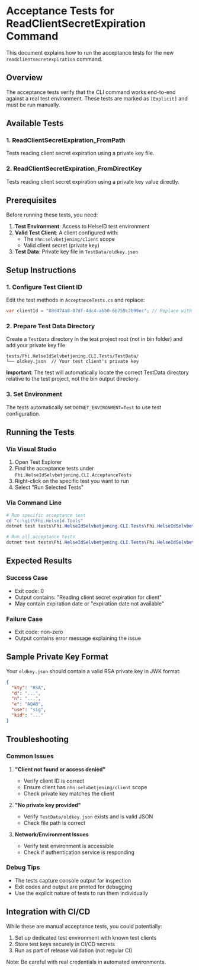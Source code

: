 # Acceptance Tests for ReadClientSecretExpiration Command

This document explains how to run the acceptance tests for the new `readclientsecretexpiration` command.

## Overview

The acceptance tests verify that the CLI command works end-to-end against a real test environment. These tests are marked as `[Explicit]` and must be run manually.

## Available Tests

### 1. ReadClientSecretExpiration_FromPath

Tests reading client secret expiration using a private key file.

### 2. ReadClientSecretExpiration_FromDirectKey  

Tests reading client secret expiration using a private key value directly.

## Prerequisites

Before running these tests, you need:

1. **Test Environment**: Access to HelseID test environment
2. **Valid Test Client**: A client configured with:
   - The `nhn:selvbetjening/client` scope
   - Valid client secret (private key)
3. **Test Data**: Private key file in `TestData/oldkey.json`

## Setup Instructions

### 1. Configure Test Client ID

Edit the test methods in `AcceptanceTests.cs` and replace:

```csharp
var clientId = "88d474a8-07df-4dc4-abb0-6b759c2b99ec"; // Replace with your test client ID
```

### 2. Prepare Test Data Directory

Create a `TestData` directory in the test project root (not in bin folder) and add your private key file:

```
tests/Fhi.HelseIdSelvbetjening.CLI.Tests/TestData/
└── oldkey.json  // Your test client's private key
```

**Important**: The test will automatically locate the correct TestData directory relative to the test project, not the bin output directory.

### 3. Set Environment

The tests automatically set `DOTNET_ENVIRONMENT=Test` to use test configuration.

## Running the Tests

### Via Visual Studio

1. Open Test Explorer
2. Find the acceptance tests under `Fhi.HelseIdSelvbetjening.CLI.AcceptanceTests`
3. Right-click on the specific test you want to run
4. Select "Run Selected Tests"

### Via Command Line

```powershell
# Run specific acceptance test
cd "c:\git\Fhi.HelseId.Tools"
dotnet test tests\Fhi.HelseIdSelvbetjening.CLI.Tests\Fhi.HelseIdSelvbetjening.CLI.Tests.csproj --filter "ReadClientSecretExpiration_FromPath"

# Run all acceptance tests
dotnet test tests\Fhi.HelseIdSelvbetjening.CLI.Tests\Fhi.HelseIdSelvbetjening.CLI.Tests.csproj --filter "AcceptanceTests"
```

## Expected Results

### Success Case

- Exit code: 0
- Output contains: "Reading client secret expiration for client"
- May contain expiration date or "expiration date not available"

### Failure Case

- Exit code: non-zero
- Output contains error message explaining the issue

## Sample Private Key Format

Your `oldkey.json` should contain a valid RSA private key in JWK format:

```json
{
  "kty": "RSA",
  "d": "...",
  "n": "...",
  "e": "AQAB",
  "use": "sig",
  "kid": "..."
}
```

## Troubleshooting

### Common Issues

1. **"Client not found or access denied"**
   - Verify client ID is correct
   - Ensure client has `nhn:selvbetjening/client` scope
   - Check private key matches the client

2. **"No private key provided"**
   - Verify `TestData/oldkey.json` exists and is valid JSON
   - Check file path is correct

3. **Network/Environment Issues**
   - Verify test environment is accessible
   - Check if authentication service is responding

### Debug Tips

- The tests capture console output for inspection
- Exit codes and output are printed for debugging
- Use the explicit nature of tests to run them individually

## Integration with CI/CD

While these are manual acceptance tests, you could potentially:

1. Set up dedicated test environment with known test clients
2. Store test keys securely in CI/CD secrets
3. Run as part of release validation (not regular CI)

Note: Be careful with real credentials in automated environments.
